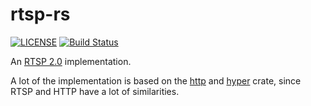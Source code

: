 # rtsp-rs

[![LICENSE](https://img.shields.io/badge/license-MIT-blue.svg)](LICENSE)
[![Build Status](https://travis-ci.org/sgodwincs/rtsp-rs.svg?branch=master)](https://travis-ci.org/sgodwincs/rtsp-rs)

An [RTSP 2.0](https://tools.ietf.org/html/rfc7826) implementation.

A lot of the implementation is based on the [http](https://github.com/hyperium/http) and [hyper](https://github.com/hyperium/hyper) crate, since RTSP and HTTP have a lot of similarities.
